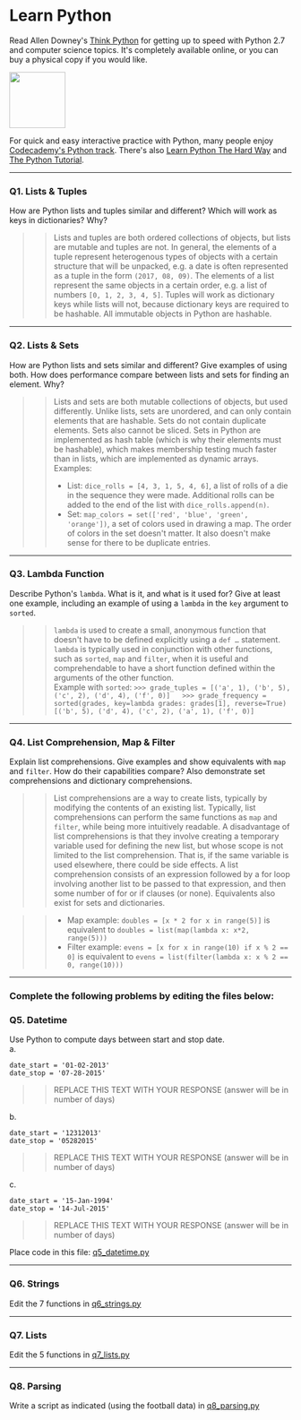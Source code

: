 # Learn Python

Read Allen Downey's [Think Python](http://www.greenteapress.com/thinkpython/) for getting up to speed with Python 2.7 and computer science topics. It's completely available online, or you can buy a physical copy if you would like.

<a href="http://www.greenteapress.com/thinkpython/"><img src="img/think_python.png" style="width: 100px;" target="_blank"></a>

For quick and easy interactive practice with Python, many people enjoy [Codecademy's Python track](http://www.codecademy.com/en/tracks/python). There's also [Learn Python The Hard Way](http://learnpythonthehardway.org/book/) and [The Python Tutorial](https://docs.python.org/2/tutorial/).

---

### Q1. Lists &amp; Tuples

How are Python lists and tuples similar and different? Which will work as keys in dictionaries? Why?

>> Lists and tuples are both ordered collections of objects, but lists are mutable and tuples are not. In general, the elements of a tuple represent heterogenous types of objects with a certain structure that will be unpacked, e.g. a date is often represented as a tuple in the form `(2017, 08, 09)`. The elements of a list represent the same objects in a certain order, e.g. a list of numbers `[0, 1, 2, 3, 4, 5]`. Tuples will work as dictionary keys while lists will not, because dictionary keys are required to be hashable. All immutable objects in Python are hashable.

---

### Q2. Lists &amp; Sets

How are Python lists and sets similar and different? Give examples of using both. How does performance compare between lists and sets for finding an element. Why?

>> Lists and sets are both mutable collections of objects, but used differently. Unlike lists, sets are unordered, and can only contain elements that are hashable. Sets do not contain duplicate elements. Sets also cannot be sliced. Sets in Python are implemented as hash table (which is why their elements must be hashable), which makes membership testing much faster than in lists, which are implemented as dynamic arrays.  
>> Examples:
>> * List: `dice_rolls = [4, 3, 1, 5, 4, 6]`, a list of rolls of a die in the sequence they were made. Additional rolls can be added to the end of the list with `dice_rolls.append(n)`.  
>> * Set: `map_colors = set(['red', 'blue', 'green', 'orange'])`, a set of colors used in drawing a map. The order of colors in the set doesn't matter. It also doesn't make sense for there to be duplicate entries.  

---

### Q3. Lambda Function

Describe Python's `lambda`. What is it, and what is it used for? Give at least one example, including an example of using a `lambda` in the `key` argument to `sorted`.

>> `lambda` is used to create a small, anonymous function that doesn't have to be defined explicitly using a `def …` statement. `lambda` is typically used in conjunction with other functions, such as `sorted`, `map` and `filter`, when it is useful and comprehendable to have a short function defined within the arguments of the other function.  
>> Example with `sorted`:
>> `>>> grade_tuples = [('a', 1), ('b', 5), ('c', 2), ('d', 4), ('f', 0)]  
    >>> grade_frequency = sorted(grades, key=lambda grades: grades[1], reverse=True)  
    [('b', 5), ('d', 4), ('c', 2), ('a', 1), ('f', 0)]`

---

### Q4. List Comprehension, Map &amp; Filter

Explain list comprehensions. Give examples and show equivalents with `map` and `filter`. How do their capabilities compare? Also demonstrate set comprehensions and dictionary comprehensions.

>> List comprehensions are a way to create lists, typically by modifying the contents of an existing list. Typically, list comprehensions can perform the same functions as `map` and `filter`, while being more intuitively readable. A disadvantage of list comprehensions is that they involve creating a temporary variable used for defining the new list, but whose scope is not limited to the list comprehension. That is, if the same variable is used elsewhere, there could be side effects. A list comprehension consists of an expression followed by a for loop involving another list to be passed to that expression, and then some number of for or if clauses (or none). Equivalents also exist for sets and dictionaries.   

>> * Map example: `doubles = [x * 2 for x in range(5)]` is equivalent to `doubles = list(map(lambda x: x*2, range(5)))`  
>> * Filter example:  `evens = [x for x in range(10) if x % 2 == 0]` is equivalent to `evens = list(filter(lambda x: x % 2 == 0, range(10)))`

---

### Complete the following problems by editing the files below:

### Q5. Datetime
Use Python to compute days between start and stop date.   
a.  

```
date_start = '01-02-2013'    
date_stop = '07-28-2015'
```

>> REPLACE THIS TEXT WITH YOUR RESPONSE (answer will be in number of days)

b.  
```
date_start = '12312013'  
date_stop = '05282015'  
```

>> REPLACE THIS TEXT WITH YOUR RESPONSE (answer will be in number of days)

c.  
```
date_start = '15-Jan-1994'      
date_stop = '14-Jul-2015'  
```

>> REPLACE THIS TEXT WITH YOUR RESPONSE  (answer will be in number of days)

Place code in this file: [q5_datetime.py](python/q5_datetime.py)

---

### Q6. Strings
Edit the 7 functions in [q6_strings.py](python/q6_strings.py)

---

### Q7. Lists
Edit the 5 functions in [q7_lists.py](python/q7_lists.py)

---

### Q8. Parsing
Write a script as indicated (using the football data) in [q8_parsing.py](python/q8_parsing.py)





